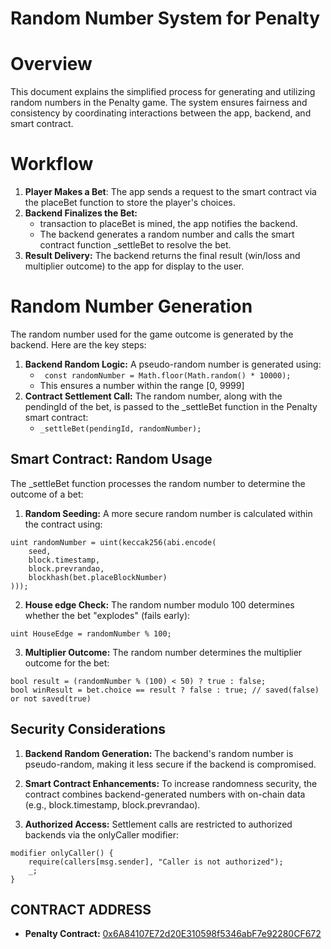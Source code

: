 # Random Number System for Penalty

# Overview

This document explains the simplified process for generating and utilizing random numbers in the Penalty game. The system ensures fairness and consistency by coordinating interactions between the app, backend, and smart contract.

# Workflow

1. **Player Makes a Bet**: The app sends a request to the smart contract via the placeBet function to store the player's choices.
2. **Backend Finalizes the Bet:**
   - transaction to placeBet is mined, the app notifies the backend.
   - The backend generates a random number and calls the smart contract function \_settleBet to resolve the bet.
3. **Result Delivery:** The backend returns the final result (win/loss and multiplier outcome) to the app for display to the user.

# Random Number Generation

The random number used for the game outcome is generated by the backend. Here are the key steps:

1. **Backend Random Logic:** A pseudo-random number is generated using:
   - ` const randomNumber = Math.floor(Math.random() * 10000);`
   - This ensures a number within the range [0, 9999]
2. **Contract Settlement Call:** The random number, along with the pendingId of the bet, is passed to the \_settleBet function in the Penalty smart contract:
   - `_settleBet(pendingId, randomNumber);`

## Smart Contract: Random Usage

The \_settleBet function processes the random number to determine the outcome of a bet:

1. **Random Seeding:** A more secure random number is calculated within the contract using:

```
uint randomNumber = uint(keccak256(abi.encode(
    seed,
    block.timestamp,
    block.prevrandao,
    blockhash(bet.placeBlockNumber)
)));
```

2. **House edge Check:** The random number modulo 100 determines whether the bet "explodes" (fails early):

```
uint HouseEdge = randomNumber % 100;
```

3. **Multiplier Outcome:** The random number determines the multiplier outcome for the bet:

```
bool result = (randomNumber % (100) < 50) ? true : false;
bool winResult = bet.choice == result ? false : true; // saved(false) or not saved(true)
```

## Security Considerations

1. **Backend Random Generation:** The backend's random number is pseudo-random, making it less secure if the backend is compromised.

2. **Smart Contract Enhancements:** To increase randomness security, the contract combines backend-generated numbers with on-chain data (e.g., block.timestamp, block.prevrandao).

3. **Authorized Access:** Settlement calls are restricted to authorized backends via the onlyCaller modifier:

```
modifier onlyCaller() {
    require(callers[msg.sender], "Caller is not authorized");
    _;
}
```

## CONTRACT ADDRESS

- **Penalty Contract:** [0x6A84107E72d20E310598f5346abF7e92280CF672](https://worldscan.org/address/0x6A84107E72d20E310598f5346abF7e92280CF672#code)
